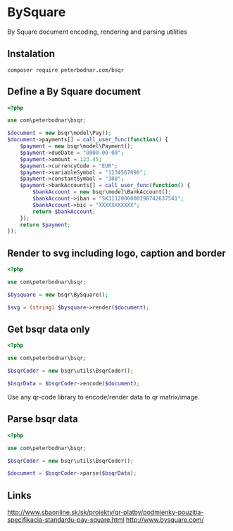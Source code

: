 # BySquare

By Square document encoding, rendering and parsing utilities


## Instalation

`composer require peterbodnar.com/bsqr`


## Define a By Square document

```php
<?php

use com\peterbodnar\bsqr;

$document = new bsqr\model\Pay();
$document->payments[] = call_user_func(function() {
	$payment = new bsqr\model\Payment();
	$payment->dueDate = "0000-00-00";
	$payment->amount = 123.45;
	$payment->currencyCode = "EUR";
	$payment->variableSymbol = "1234567890";
	$payment->constantSymbol = "308";
	$payment->bankAccounts[] = call_user_func(function() {
		$bankAccount = new bsqr\model\BankAccount();
		$bankAccount->iban = "SK3112000000198742637541";
		$bankAccount->bic = "XXXXXXXXXXX";
		return $bankAccount;
	});
	return $payment;
});
```


## Render to svg including logo, caption and border

```php
<?php

use com\peterbodnar\bsqr;

$bysquare = new bsqr\BySquare();

$svg = (string) $bysquare->render($document);
```


## Get bsqr data only

```php
<?php

use com\peterbodnar\bsqr;

$bsqrCoder = new bsqr\utils\BsqrCoder();

$bsqrData = $bsqrCoder->encode($document);
```
Use any qr-code library to encode/render data to qr matrix/image.


## Parse bsqr data

```php
<?php

use com\peterbodnar\bsqr;

$bsqrCoder = new bsqr\utils\BsqrCoder();

$document = $bsqrCoder->parse($bsqrData);
```


## Links

http://www.sbaonline.sk/sk/projekty/qr-platby/podmienky-pouzitia-specifikacia-standardu-pay-square.html
http://www.bysquare.com/
